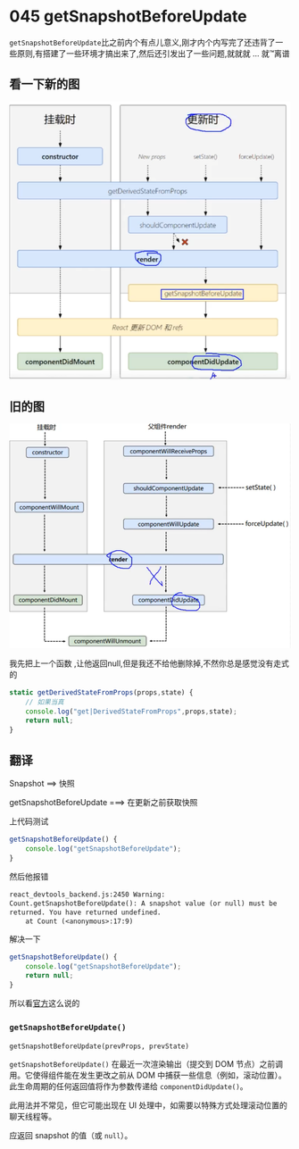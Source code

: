 # 045 getSnapshotBeforeUpdate

`getSnapshotBeforeUpdate`比之前内个有点儿意义,刚才内个内写完了还违背了一些原则,有搭建了一些环境才搞出来了,然后还引发出了一些问题,就就就 ... 就™离谱

## 看一下新的图

![1615382220240](045_getSnapshotBeforeUpdate/1615382220240.png)

## 旧的图

![1615382244415](045_getSnapshotBeforeUpdate/1615382244415.png)



我先把上一个函数 ,让他返回null,但是我还不给他删除掉,不然你总是感觉没有走式的

```javascript
static getDerivedStateFromProps(props,state) {
    // 如果当真
    console.log("get|DerivedStateFromProps",props,state);
    return null;
}
```

## 翻译

Snapshot ==> 快照

getSnapshotBeforeUpdate ===> 在更新之前获取快照



上代码测试

```javascript
getSnapshotBeforeUpdate() {
    console.log("getSnapshotBeforeUpdate");
}
```

然后他报错

```
react_devtools_backend.js:2450 Warning: Count.getSnapshotBeforeUpdate(): A snapshot value (or null) must be returned. You have returned undefined.
    at Count (<anonymous>:17:9)
```

解决一下

```javascript
getSnapshotBeforeUpdate() {
    console.log("getSnapshotBeforeUpdate");
    return null;
}	
```

所以看[官方](https://react.docschina.org/docs/react-component.html#getsnapshotbeforeupdate)这么说的

### `getSnapshotBeforeUpdate()`

```
getSnapshotBeforeUpdate(prevProps, prevState)
```

`getSnapshotBeforeUpdate()` 在最近一次渲染输出（提交到 DOM 节点）之前调用。它使得组件能在发生更改之前从 DOM 中捕获一些信息（例如，滚动位置）。此生命周期的任何返回值将作为参数传递给 `componentDidUpdate()`。

此用法并不常见，但它可能出现在 UI 处理中，如需要以特殊方式处理滚动位置的聊天线程等。

应返回 snapshot 的值（或 `null`）。